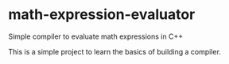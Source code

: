 # math-expression-evaluator
Simple compiler to evaluate math expressions in C++

This is a simple project to learn the basics of building a compiler. 
